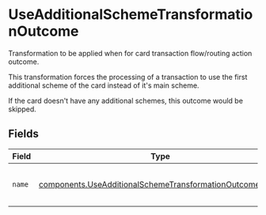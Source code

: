 # UseAdditionalSchemeTransformationOutcome

Transformation to be applied when for card transaction
flow/routing action outcome.

This transformation forces the processing of a
transaction to use the first additional scheme
of the card instead of it's main scheme.

If the card doesn't have any additional schemes,
this outcome would be skipped.


## Fields

| Field                                                                                                                              | Type                                                                                                                               | Required                                                                                                                           | Description                                                                                                                        | Example                                                                                                                            |
| ---------------------------------------------------------------------------------------------------------------------------------- | ---------------------------------------------------------------------------------------------------------------------------------- | ---------------------------------------------------------------------------------------------------------------------------------- | ---------------------------------------------------------------------------------------------------------------------------------- | ---------------------------------------------------------------------------------------------------------------------------------- |
| `name`                                                                                                                             | [components.UseAdditionalSchemeTransformationOutcomeName](../../models/components/useadditionalschemetransformationoutcomename.md) | :heavy_minus_sign:                                                                                                                 | The name of the transformation. This will always be `use_additional_scheme`.                                                       | use_additional_scheme                                                                                                              |
